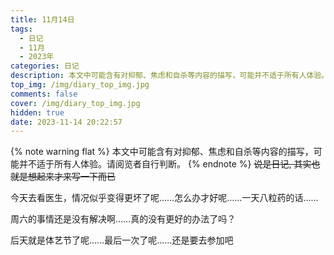 ```yaml
---
title: 11月14日
tags:
  - 日记
  - 11月
  - 2023年
categories: 日记
description: 本文中可能含有对抑郁、焦虑和自杀等内容的描写，可能并不适于所有人体验。请阅览者自行判断。
top_img: /img/diary_top_img.jpg
comments: false
cover: /img/diary_top_img.jpg
hidden: true
date: 2023-11-14 20:22:57
---
```

{% note warning flat %}
本文中可能含有对抑郁、焦虑和自杀等内容的描写，可能并不适于所有人体验。请阅览者自行判断。
{% endnote %}
~~说是日记, 其实也就是想起来才来写一下而已~~

今天去看医生，情况似乎变得更坏了呢……怎么办才好呢……一天八粒药的话……

周六的事情还是没有解决啊……真的没有更好的办法了吗？

后天就是体艺节了呢……最后一次了呢……还是要去参加吧
